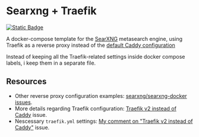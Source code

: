 # Searxng + Traefik
[![Static Badge](https://img.shields.io/badge/mozilla_observatory-A%2B-green?style=flat&logo=mozilla)][1]

A docker-compose template for the [SearXNG] metasearch engine, using Traefik as a reverse proxy instead of the [default Caddy configuration][2]

Instead of keeping all the Traefik-related settings inside docker compose labels, i keep them in a separate file.

## Resources
- Other reverse proxy configuration examples: [searxng/searxng-docker issues][3].
- More details regarding Traefik configuration: [Traefik v2 instead of Caddy][4] issue.
- Nescessary `traefik.yml` settings: [My comment on "Traefik v2 instead of Caddy"][5] issue.

[1]: https://observatory.mozilla.org/analyze/searx.yonei.dev
[2]: https://github.com/searxng/searxng-docker/blob/master/Caddyfile
[3]: https://github.com/searxng/searxng-docker/issues
[4]: https://github.com/searxng/searxng-docker/issues/23
[5]: https://github.com/searxng/searxng-docker/issues/23#issuecomment-1442049821

[SearXNG]: https://github.com/searxng/searxng
